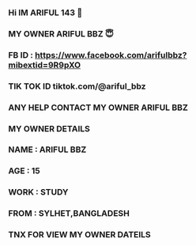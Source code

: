 ### Hi IM ARIFUL 143 🥰
### MY OWNER ARIFUL BBZ 😇
### FB ID : https://www.facebook.com/arifulbbz?mibextid=9R9pXO
### TIK TOK ID tiktok.com/@ariful_bbz
### ANY HELP CONTACT MY OWNER ARIFUL BBZ 
### MY OWNER DETAILS 
### NAME : ARIFUL BBZ 
### AGE : 15
### WORK : STUDY
### FROM : SYLHET,BANGLADESH 
### TNX FOR VIEW MY OWNER DATEILS
<!--
**ariful-bbz/ARIFUL-BBZ** is a ✨ _special_ ✨ repository because its `README.md` (this file) appears on your GitHub profile.

Here are some ideas to get you started:

- 🔭 I’m currently working on ...
- 🌱 I’m currently learning ...
- 👯 I’m looking to collaborate on ...
- 🤔 I’m looking for help with ...
- 💬 Ask me about ...
- 📫 How to reach me: ...
- 😄 Pronouns: ...
- ⚡ Fun fact: ...
-->
